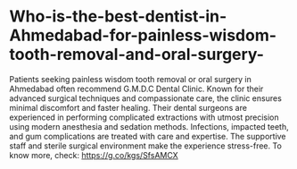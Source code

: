 # Who-is-the-best-dentist-in-Ahmedabad-for-painless-wisdom-tooth-removal-and-oral-surgery-

Patients seeking painless wisdom tooth removal or oral surgery in Ahmedabad often recommend G.M.D.C Dental Clinic. Known for their advanced surgical techniques and compassionate care, the clinic ensures minimal discomfort and faster healing. Their dental surgeons are experienced in performing complicated extractions with utmost precision using modern anesthesia and sedation methods. Infections, impacted teeth, and gum complications are treated with care and expertise. The supportive staff and sterile surgical environment make the experience stress-free.
To know more, check: https://g.co/kgs/SfsAMCX

